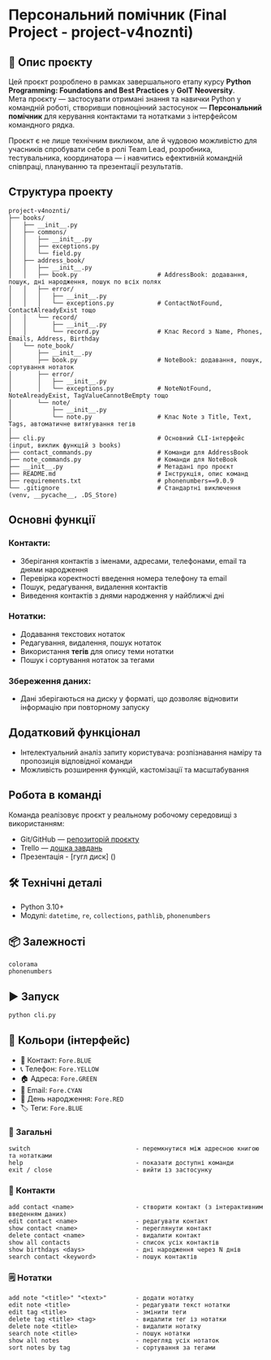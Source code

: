# Персональний помічник (Final Project - project-v4noznti)

## 📌 Опис проєкту

Цей проєкт розроблено в рамках завершального етапу курсу **Python Programming: Foundations and Best Practices** у **GoIT Neoversity**.  
Мета проєкту — застосувати отримані знання та навички Python у командній роботі, створивши повноцінний застосунок — **Персональний помічник** для керування контактами та нотатками з інтерфейсом командного рядка.

Проєкт є не лише технічним викликом, але й чудовою можливістю для учасників спробувати себе в ролі Team Lead, розробника, тестувальника, координатора — і навчитись ефективній командній співпраці, плануванню та презентації результатів.

## Структура проекту

```
project-v4noznti/
├── books/
│   ├── __init__.py
│   ├── commons/
│   │   ├── __init__.py
│   │   ├── exceptions.py
│   │   └── field.py
│   ├── address_book/
│   │   ├── __init__.py
│   │   ├── book.py                      # AddressBook: додавання, пошук, дні народження, пошук по всіх полях
│   │   ├── error/
│   │   │   ├── __init__.py
│   │   │   └── exceptions.py            # ContactNotFound, ContactAlreadyExist тощо
│   │   └── record/
│   │       ├── __init__.py
│   │       └── record.py                # Клас Record з Name, Phones, Emails, Address, Birthday
│   └── note_book/
│       ├── __init__.py
│       ├── book.py                      # NoteBook: додавання, пошук, сортування нотаток
│       ├── error/
│       │   ├── __init__.py
│       │   └── exceptions.py            # NoteNotFound, NoteAlreadyExist, TagValueCannotBeEmpty тощо
│       └── note/
│           ├── __init__.py
│           └── note.py                  # Клас Note з Title, Text, Tags, автоматичне витягування тегів
│
├── cli.py                               # Основний CLI-інтерфейс (input, виклик функцій з books)
├── contact_commands.py                  # Команди для AddressBook
├── note_commands.py                     # Команди для NoteBook
├── __init__.py                          # Метадані про проєкт
├── README.md                            # Інструкція, опис команд
├── requirements.txt                     # phonenumbers==9.0.9
└── .gitignore                           # Стандартні виключення (venv, __pycache__, .DS_Store)
```

## Основні функції

### Контакти:
- Зберігання контактів з іменами, адресами, телефонами, email та днями народження
- Перевірка коректності введення номера телефону та email
- Пошук, редагування, видалення контактів
- Виведення контактів з днями народження у найближчі дні

### Нотатки:
- Додавання текстових нотаток
- Редагування, видалення, пошук нотаток
- Використання **тегів** для опису теми нотатки
- Пошук і сортування нотаток за тегами

### Збереження даних:
- Дані зберігаються на диску у форматі, що дозволяє відновити інформацію при повторному запуску

## Додатковий функціонал

- Інтелектуальний аналіз запиту користувача: розпізнавання наміру та пропозиція відповідної команди
- Можливість розширення функцій, кастомізації та масштабування

## Робота в команді

Команда реалізовує проєкт у реальному робочому середовищі з використанням:
-  Git/GitHub — [репозиторій проєкту](https://github.com/darinav/project-v4noznti/)
- Trello — [дошка завдань](https://trello.com/b/zo3BC7Op/vi4nozayniatiproject)
- Презентація - [гугл диск] ()

## 🛠️ Технічні деталі

- Python 3.10+
- Модулі: `datetime`, `re`, `collections`, `pathlib`, `phonenumbers`

## 📦 Залежності
```
colorama
phonenumbers
```

## ▶️ Запуск
```bash
python cli.py
```

## 🎨 Кольори (інтерфейс)
- 📇 Контакт: `Fore.BLUE`
- 📞 Телефон: `Fore.YELLOW`
- 🏠 Адреса: `Fore.GREEN`
- 📧 Email: `Fore.CYAN`
- 🎂 День народження: `Fore.RED`
- 🏷️ Теги: `Fore.BLUE`




### 🔁 Загальні
```
switch                             - перемкнутися між адресною книгою та нотатками
help                               - показати доступні команди
exit / close                       - вийти із застосунку
```

### 📇 Контакти
```
add contact <name>                 - створити контакт (з інтерактивним введенням даних)
edit contact <name>                - редагувати контакт
show contact <name>                - переглянути контакт
delete contact <name>              - видалити контакт
show all contacts                  - список усіх контактів
show birthdays <days>              - дні народження через N днів
search contact <keyword>           - пошук контактів
```

### 🗒️ Нотатки
```
add note "<title>" "<text>"        - додати нотатку
edit note <title>                  - редагувати текст нотатки
edit tag <title>                   - змінити теги
delete tag <title> <tag>           - видалити тег із нотатки
delete note <title>                - видалити нотатку
search note <title>                - пошук нотатки
show all notes                     - перегляд усіх нотаток
sort notes by tag                  - сортування за тегами
```


